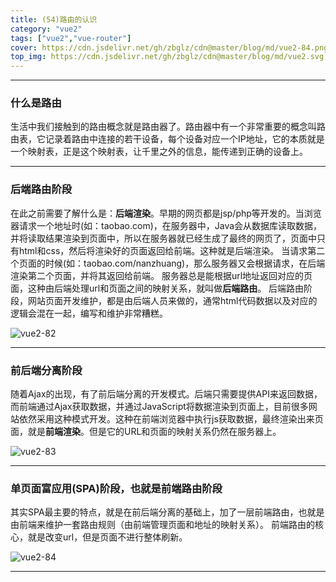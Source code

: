 ```yaml
---
title: (54)路由的认识
category: "vue2"
tags: ["vue2","vue-router"]
cover: https://cdn.jsdelivr.net/gh/zbglz/cdn@master/blog/md/vue2-84.png
top_img: https://cdn.jsdelivr.net/gh/zbglz/cdn@master/blog/md/vue2.svg
---
```


***

### 什么是路由

生活中我们接触到的路由概念就是路由器了。路由器中有一个非常重要的概念叫路由表，它记录着路由中连接的若干设备，每个设备对应一个IP地址，它的本质就是一个映射表，正是这个映射表，让千里之外的信息，能传递到正确的设备上。

***

### 后端路由阶段

在此之前需要了解什么是：**后端渲染**。早期的网页都是jsp/php等开发的。当浏览器请求一个地址时(如：taobao.com)，在服务器中，Java会从数据库读取数据，并将读取结果渲染到页面中，所以在服务器就已经生成了最终的网页了，页面中只有html和css，然后将渲染好的页面返回给前端。这种就是后端渲染。
当请求第二个页面的时候(如：taobao.com/nanzhuang)，那么服务器又会根据请求，在后端渲染第二个页面，并将其返回给前端。
服务器总是能根据url地址返回对应的页面，这种由后端处理url和页面之间的映射关系，就叫做**后端路由**。
后端路由阶段，网站页面开发维护，都是由后端人员来做的，通常html代码数据以及对应的逻辑会混在一起，编写和维护非常糟糕。

![vue2-82](https://cdn.jsdelivr.net/gh/zbglz/cdn@master/blog/md/vue2-82.png)

***

### 前后端分离阶段

随着Ajax的出现，有了前后端分离的开发模式。后端只需要提供API来返回数据，而前端通过Ajax获取数据，并通过JavaScript将数据渲染到页面上，目前很多网站依然采用这种模式开发。这种在前端浏览器中执行js获取数据，最终渲染出来页面，就是**前端渲染**。但是它的URL和页面的映射关系仍然在服务器上。

![vue2-83](https://cdn.jsdelivr.net/gh/zbglz/cdn@master/blog/md/vue2-83.png)

***

### 单页面富应用(SPA)阶段，也就是前端路由阶段

其实SPA最主要的特点，就是在前后端分离的基础上，加了一层前端路由，也就是由前端来维护一套路由规则（由前端管理页面和地址的映射关系）。
前端路由的核心，就是改变url，但是页面不进行整体刷新。

![vue2-84](https://cdn.jsdelivr.net/gh/zbglz/cdn@master/blog/md/vue2-84.png)

***
